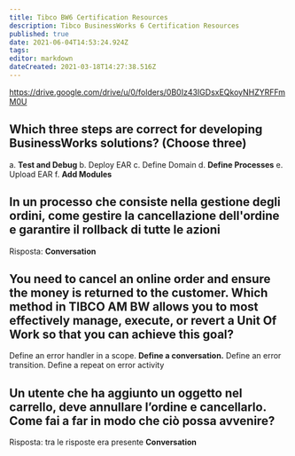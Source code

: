 ```yaml
---
title: Tibco BW6 Certification Resources
description: Tibco BusinessWorks 6 Certification Resources
published: true
date: 2021-06-04T14:53:24.924Z
tags: 
editor: markdown
dateCreated: 2021-03-18T14:27:38.516Z
---
```


https://drive.google.com/drive/u/0/folders/0B0Iz43IGDsxEQkoyNHZYRFFmM0U

## Which three steps are correct for developing BusinessWorks solutions? (Choose three)

a. **Test and Debug**
b. Deploy EAR
c. Define Domain
d. **Define Processes**
e. Upload EAR
f. **Add Modules**

## In un processo che consiste nella gestione degli ordini, come gestire la cancellazione dell'ordine e garantire il rollback di tutte le azioni

Risposta: **Conversation**

## **You need to cancel an online order and ensure the money is returned to the customer. Which method in TIBCO AM BW allows you to most effectively manage, execute, or revert a Unit Of Work so that you can achieve this goal?**

Define an error handler in a scope.
**Define a conversation.**
Define an error transition.
Define a repeat on error activity

## Un utente che ha aggiunto un oggetto nel carrello, deve annullare l’ordine e cancellarlo. Come fai a far in modo che ciò possa avvenire?

Risposta: tra le risposte era presente **Conversation**
